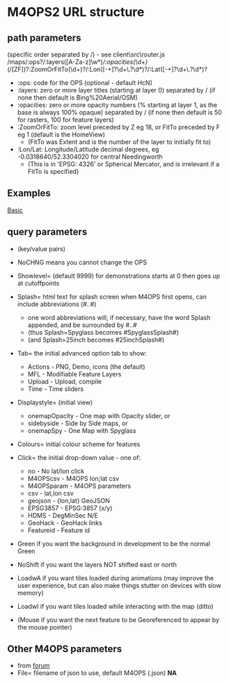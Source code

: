 # M4OPS2 URL structure

## path parameters

(specific order separated by /) - see client\src\router.js
/maps/:ops?/:layers([A-Za-z]\\w*)*/:opacities(\\d+)*(/[ZF])?:ZoomOrFitTo(\\d+)?/:Lon([-+]?\\d+\\.?\\d*)?/:Lat([-+]?\\d+\\.?\\d*)?

- :ops: code for the OPS (optional - default HcN)
- :layers: zero or more layer titles (starting at layer 0) separated by / (if none then default is Bing%20Aerial/OSM)
- :opacities: zero or more opacity numbers (% starting at layer 1, as the base is always 100% opaque) separated by / (if none then default is 50 for rasters, 100 for feature layers)
- :ZoomOrFitTo: zoom level preceded by Z eg 18, or FitTo preceded by F eg 1 (default is the HomeView)
  - (FitTo was Extent and is the number of the layer to initially fit to)
- :Lon/Lat: Longitude/Latitude decimal degrees, eg -0.0318640/52.3304020 for central Needingworth
  - (This is in 'EPSG: 4326' or Spherical Mercator, and is irrelevant if a FitTo is specified)

## Examples

[Basic](http://localhost:8080/maps/HcN/Layer0/Layer1/Layer2/55/)

## query parameters

- (key/value pairs)

- NoCHNG means you cannot change the OPS
- Showlevel= (default 9999) for demonstrations starts at 0 then goes up at cutoffpoints
- Splash= html text for splash screen when M4OPS first opens, can include abbreviations (#..#)
  - one word abbreviations will, if necessary, have the word Splash appended, and be surrounded by #..#
  - (thus Splash=Spyglass becomes #SpyglassSplash#)
  - (and Splash=25inch becomes #25inchSplash#)
- Tab= the initial advanced option tab to show:
  - Actions - PNG, Demo, icons (the default)
  - MFL - Modifiable Feature Layers
  - Upload - Upload, compile
  - Time - Time sliders
- Displaystyle= (initial view)
  - onemapOpacity - One map with Opacity slider, or
  - sidebyside - Side by Side maps, or
  - onemapSpy - One Map with Spyglass
- Colours= initial colour scheme for features
- Click= the initial drop-down value - one of:
  - no - No lat/lon click
  - M4OPScsv - M4OPS lon;lat csv
  - M4OPSparam - M4OPS parameters
  - csv - lat,lon csv
  - geojson - {lon,lat} GeoJSON
  - EPSG3857 - EPSG:3857 (x/y)
  - HDMS - DegMinSec N/E
  - GeoHack - GeoHack links
  - Featureid - Feature id
- Green if you want the background in development to be the normal Green
- NoShift if you want the layers NOT shifted east or north
- LoadwA if you want tiles loaded during animations (may improve the user experience, but can also make things stutter on devices with slow memory)
- LoadwI if you want tiles loaded while interacting with the map (ditto)
- (Mouse if you want the next feature to be Georeferenced to appear by the mouse pointer)

## Other M4OPS parameters

- from [forum](https://www.mapping4ops.org/m4ops-technicalities/m4ops-parameters/)
- File= filename of json to use, default M4OPS (.json) **NA**
